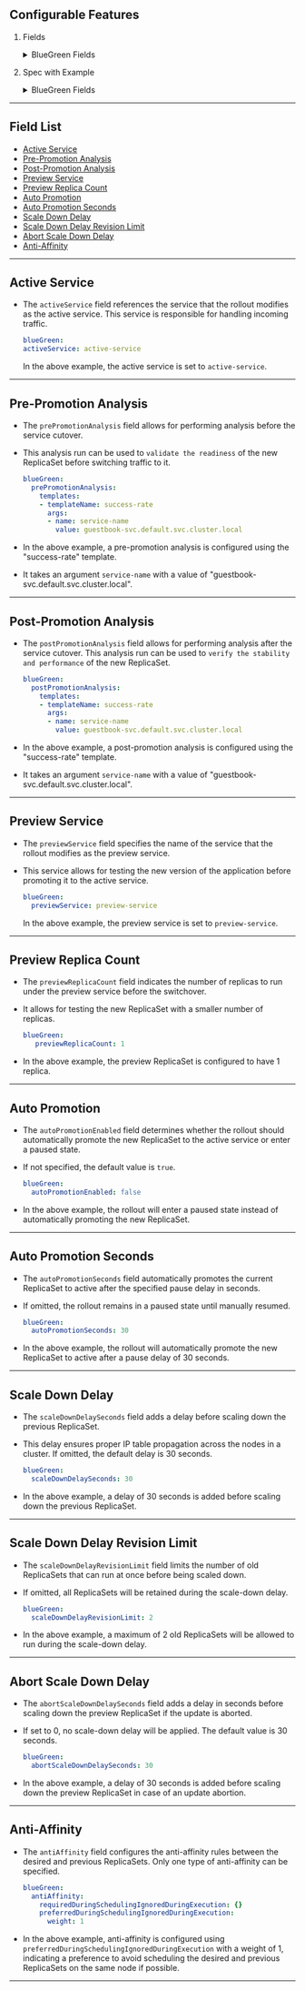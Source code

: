 ## Configurable Features

1. Fields

    <details>
    <summary> BlueGreen Fields </summary>

      ```yaml
      spec:
       strategy:
          blueGreen:
             autoPromotionEnabled: boolean
             autoPromotionSeconds: *int32
             antiAffinity: object
             previewService: string
             prePromotionAnalysis: object
             postPromotionAnalysis: object
             previewReplicaCount: *int32
             scaleDownDelaySeconds: *int32
             scaleDownDelayRevisionLimit: *int32
      ```
    </details>

2. Spec with Example
   
    <details>
    <summary> BlueGreen Fields </summary>

      ```yaml
      blueGreen:
        # Reference to service that the rollout modifies as the active service.
        # Required.
        activeService: active-service
      
        # Pre-promotion analysis run which performs analysis before the service
        # cutover. +optional
        prePromotionAnalysis:
          templates:
          - templateName: success-rate
          args:
          - name: service-name
            value: guestbook-svc.default.svc.cluster.local
      
        # Post-promotion analysis run which performs analysis after the service
        # cutover. +optional
        postPromotionAnalysis:
          templates:
          - templateName: success-rate
          args:
          - name: service-name
            value: guestbook-svc.default.svc.cluster.local
      
        # Name of the service that the rollout modifies as the preview service.
        # +optional
        previewService: preview-service
      
        # The number of replicas to run under the preview service before the
        # switchover. Once the rollout is resumed the new ReplicaSet will be fully
        # scaled up before the switch occurs +optional
        previewReplicaCount: 1
      
        # Indicates if the rollout should automatically promote the new ReplicaSet
        # to the active service or enter a paused state. If not specified, the
        # default value is true. +optional
        autoPromotionEnabled: false
      
        # Automatically promotes the current ReplicaSet to active after the
        # specified pause delay in seconds after the ReplicaSet becomes ready.
        # If omitted, the Rollout enters and remains in a paused state until
        # manually resumed by resetting spec.Paused to false. +optional
        autoPromotionSeconds: 30
      
        # Adds a delay before scaling down the previous ReplicaSet. If omitted,
        # the Rollout waits 30 seconds before scaling down the previous ReplicaSet.
        # A minimum of 30 seconds is recommended to ensure IP table propagation
        # across the nodes in a cluster.
        scaleDownDelaySeconds: 30
      
        # Limits the number of old RS that can run at once before getting scaled
        # down. Defaults to nil
        scaleDownDelayRevisionLimit: 2
      
        # Add a delay in second before scaling down the preview replicaset
        # if update is aborted. 0 means not to scale down. Default is 30 second
        abortScaleDownDelaySeconds: 30
      
        # Anti Affinity configuration between desired and previous ReplicaSet.
        # Only one must be specified
        antiAffinity:
          requiredDuringSchedulingIgnoredDuringExecution: {}
          preferredDuringSchedulingIgnoredDuringExecution:
            weight: 1 # Between 1 - 100
      ```

----------------------------

## Field List

- [Active Service](#active-service)
- [Pre-Promotion Analysis](#pre-promotion-analysis)
- [Post-Promotion Analysis](#post-promotion-analysis)
- [Preview Service](#preview-service)
- [Preview Replica Count](#preview-replica-count)
- [Auto Promotion](#auto-promotion)
- [Auto Promotion Seconds](#auto-promotion-seconds)
- [Scale Down Delay](#scale-down-delay)
- [Scale Down Delay Revision Limit](#scale-down-delay-revision-limit)
- [Abort Scale Down Delay](#abort-scale-down-delay)
- [Anti-Affinity](#anti-affinity)

----------------------------------

## Active Service

  - The `activeService` field references the service that the rollout modifies as the active service. This service is responsible for handling incoming traffic.

    ```yaml
    blueGreen:
    activeService: active-service
    ```
     In the above example, the active service is set to `active-service`.
  
----------------------------------

## Pre-Promotion Analysis

   - The `prePromotionAnalysis` field allows for performing analysis before the service cutover. 

   - This analysis run can be used to `validate the readiness` of the new ReplicaSet before switching traffic to it.

     ```yaml
     blueGreen:
       prePromotionAnalysis:
         templates:
         - templateName: success-rate
           args:
           - name: service-name
             value: guestbook-svc.default.svc.cluster.local
     ```

   - In the above example, a pre-promotion analysis is configured using the "success-rate" template. 

   - It takes an argument `service-name` with a value of "guestbook-svc.default.svc.cluster.local".

----------------------------------

## Post-Promotion Analysis

  - The `postPromotionAnalysis` field allows for performing analysis after the service cutover. This analysis run can be used to `verify the stability and performance` of the new ReplicaSet.


     ```yaml
     blueGreen:
       postPromotionAnalysis:
         templates:
         - templateName: success-rate
           args:
           - name: service-name
             value: guestbook-svc.default.svc.cluster.local
     ```
   
   - In the above example, a post-promotion analysis is configured using the "success-rate" template.   
   - It takes an argument `service-name` with a value of "guestbook-svc.default.svc.cluster.local".

----------------------------------

## Preview Service

   - The `previewService` field specifies the name of the service that the rollout modifies as the preview service.   
   - This service allows for testing the new version of the application before promoting it to the active service.


     ```yaml
     blueGreen:
       previewService: preview-service
     ```
    
     In the above example, the preview service is set to `preview-service`.

----------------------------------

## Preview Replica Count

   - The `previewReplicaCount` field indicates the number of replicas to run under the preview service before the switchover. 

   - It allows for testing the new ReplicaSet with a smaller number of replicas.

        ```yaml
        blueGreen:
           previewReplicaCount: 1
        ```
   
   - In the above example, the preview ReplicaSet is configured to have 1 replica.

----------------------------------

## Auto Promotion

  - The `autoPromotionEnabled` field determines whether the rollout should automatically promote the new ReplicaSet to the active service or enter a paused state.  
  
  -  If not specified, the default value is `true`.

        ```yaml
        blueGreen:
          autoPromotionEnabled: false
        ```
   - In the above example, the rollout will enter a paused
     state instead of automatically promoting the new ReplicaSet.

----------------------------------

## Auto Promotion Seconds

   - The `autoPromotionSeconds` field automatically promotes the current ReplicaSet to active after the specified pause delay in seconds.   
   - If omitted, the rollout remains in a paused state until manually resumed.

        ```yaml
        blueGreen:
          autoPromotionSeconds: 30
        ```
   - In the above example, the rollout will automatically promote the new ReplicaSet to active after a pause delay of 30 seconds.

----------------------------------

## Scale Down Delay

   - The `scaleDownDelaySeconds` field adds a delay before scaling down the previous ReplicaSet.  

   - This delay ensures proper IP table propagation across the nodes in a cluster. If omitted, the default delay is 30 seconds.

        ```yaml
        blueGreen:
          scaleDownDelaySeconds: 30
        ```
   - In the above example, a delay of 30 seconds is added before scaling down the previous ReplicaSet.

----------------------------------

## Scale Down Delay Revision Limit

  - The `scaleDownDelayRevisionLimit` field limits the number of old ReplicaSets that can run at once before being scaled down.  

  - If omitted, all ReplicaSets will be retained during the scale-down delay.

    ```yaml
    blueGreen:
      scaleDownDelayRevisionLimit: 2
    ```
  - In the above example, a maximum of 2 old ReplicaSets will be allowed to run during the scale-down delay.

----------------------------------

## Abort Scale Down Delay

   - The `abortScaleDownDelaySeconds` field adds a delay in seconds before scaling down the preview ReplicaSet if the update is aborted.   

   - If set to 0, no scale-down delay will be applied. The default value is 30 seconds.

     ```yaml
     blueGreen:
       abortScaleDownDelaySeconds: 30
     ```
   
   - In the above example, a delay of 30 seconds is added before scaling down the preview ReplicaSet in case of an update abortion.

----------------------------------

## Anti-Affinity

   - The `antiAffinity` field configures the anti-affinity rules between the desired and previous  ReplicaSets. Only one type of anti-affinity can be specified.


     ```yaml
     blueGreen:
       antiAffinity:
         requiredDuringSchedulingIgnoredDuringExecution: {}
         preferredDuringSchedulingIgnoredDuringExecution:
           weight: 1
     ```
   
   - In the above example, anti-affinity is configured using `preferredDuringSchedulingIgnoredDuringExecution` with a weight of 1, indicating a preference to avoid scheduling the desired and previous ReplicaSets on the same node if possible.

----------------------------------